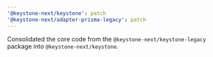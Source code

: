 ```yaml
---
'@keystone-next/keystone': patch
'@keystone-next/adapter-prisma-legacy': patch
---
```


Consolidated the core code from the `@keystone-next/keystone-legacy` package into `@keystone-next/keystone`.

